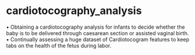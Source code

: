# cardiotocography_analysis
• Obtaining a cardiotocography analysis for infants to decide whether the baby is to be delivered through caesarean section or assisted vaginal birth. • Continually assessing a huge dataset of Cardiotocogram features to keep tabs on the health of the fetus during labor.
